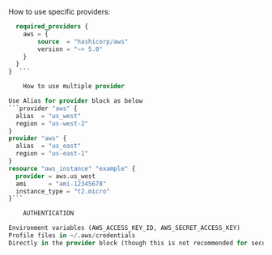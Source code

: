 How to use specific providers:      


```terraform {
  required_providers {
    aws = {
        source  = "hashicorp/aws"
        version = "~> 5.0"
    }
  }
}  ```     

    How to use multiple provider   

Use Alias for provider block as below       
```provider "aws" {
  alias  = "us_west"
  region = "us-west-2"
}
provider "aws" {
  alias  = "us_east"
  region = "us-east-1"
}
resource "aws_instance" "example" {
  provider = aws.us_west
  ami      = "ami-12345678"
  instance_type = "t2.micro"
}```

    AUTHENTICATION

Environment variables (AWS_ACCESS_KEY_ID, AWS_SECRET_ACCESS_KEY)        
Profile files in ~/.aws/credentials     
Directly in the provider block (though this is not recommended for security reasons).       